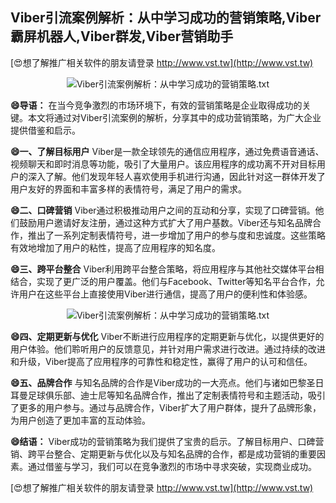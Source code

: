 ## **Viber引流案例解析：从中学习成功的营销策略,Viber霸屏机器人,Viber群发,Viber营销助手**

[😍想了解推广相关软件的朋友请登录 http://www.vst.tw](http://www.vst.tw)

 <center><img src="https://vst.tw/MP4/tuiguang/png/7.png" alt="Viber引流案例解析：从中学习成功的营销策略.txt"></center>

**😄导语：**
在当今竞争激烈的市场环境下，有效的营销策略是企业取得成功的关键。本文将通过对Viber引流案例的解析，分享其中的成功营销策略，为广大企业提供借鉴和启示。

**😄一、了解目标用户**
Viber是一款全球领先的通信应用程序，通过免费语音通话、视频聊天和即时消息等功能，吸引了大量用户。该应用程序的成功离不开对目标用户的深入了解。他们发现年轻人喜欢使用手机进行沟通，因此针对这一群体开发了用户友好的界面和丰富多样的表情符号，满足了用户的需求。

**😄二、口碑营销**
Viber通过积极推动用户之间的互动和分享，实现了口碑营销。他们鼓励用户邀请好友注册，通过这种方式扩大了用户基数。Viber还与知名品牌合作，推出了一系列定制表情符号，进一步增加了用户的参与度和忠诚度。这些策略有效地增加了用户的粘性，提高了应用程序的知名度。

**😄三、跨平台整合**
Viber利用跨平台整合策略，将应用程序与其他社交媒体平台相结合，实现了更广泛的用户覆盖。他们与Facebook、Twitter等知名平台合作，允许用户在这些平台上直接使用Viber进行通信，提高了用户的便利性和体验感。

 <center><img src="https://vst.tw/MP4/tuiguang/png/4.png" alt="Viber引流案例解析：从中学习成功的营销策略.txt"></center>

**😄四、定期更新与优化**
Viber不断进行应用程序的定期更新与优化，以提供更好的用户体验。他们聆听用户的反馈意见，并针对用户需求进行改进。通过持续的改进和升级，Viber提高了应用程序的可靠性和稳定性，赢得了用户的认可和信任。

**😄五、品牌合作**
与知名品牌的合作是Viber成功的一大亮点。他们与诸如巴黎圣日耳曼足球俱乐部、迪士尼等知名品牌合作，推出了定制表情符号和主题活动，吸引了更多的用户参与。通过与品牌合作，Viber扩大了用户群体，提升了品牌形象，为用户创造了更加丰富的互动体验。

**😄结语：**
Viber成功的营销策略为我们提供了宝贵的启示。了解目标用户、口碑营销、跨平台整合、定期更新与优化以及与知名品牌的合作，都是成功营销的重要因素。通过借鉴与学习，我们可以在竞争激烈的市场中寻求突破，实现商业成功。

[😍想了解推广相关软件的朋友请登录 http://www.vst.tw](http://www.vst.tw)



